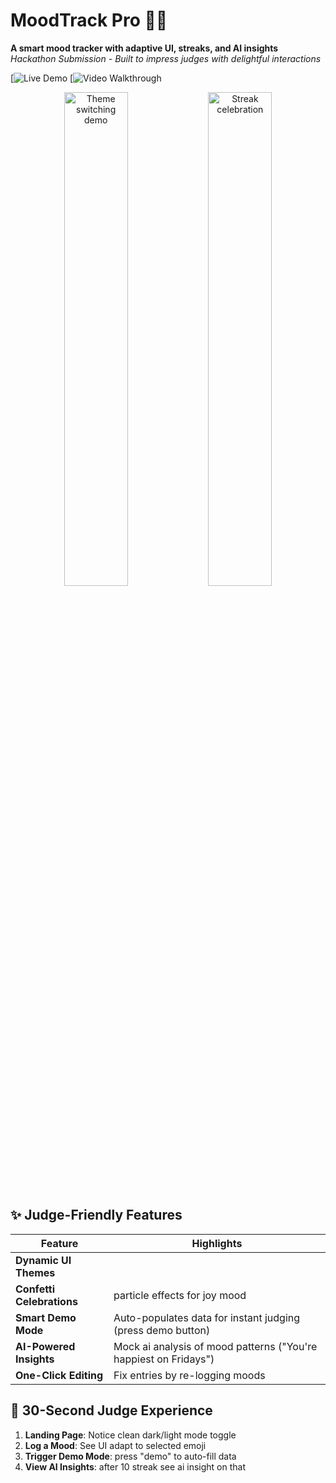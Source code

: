 # MoodTrack Pro 🎨🎯

**A smart mood tracker with adaptive UI, streaks, and AI insights**  
*Hackathon Submission - Built to impress judges with delightful interactions*

[![Live Demo](https://i.ibb.co/8Lr5ZW8Y/Untitled-video-Made-with-Clipchamp-1.gif
)
[![Video Walkthrough](https://i.ibb.co/JR0PCPh9/Untitled-video-Made-with-Clipchamp.gif
)

<div align="center">
  <img src="[https://i.ibb.co/8Lr5ZW8Y/Untitled-video-Made-with-Clipchamp-1.gif]" width="45%" alt="Theme switching demo"/>
  <img src="[https://i.ibb.co/JR0PCPh9/Untitled-video-Made-with-Clipchamp.gif]" width="45%" alt="Streak celebration"/> 
</div>

## ✨ Judge-Friendly Features

| Feature | Highlights |
|---------|------------|
| **Dynamic UI Themes** |
| **Confetti Celebrations** | particle effects for joy mood |
| **Smart Demo Mode** | Auto-populates data for instant judging (press demo button) |
| **AI-Powered Insights** | Mock ai analysis of mood patterns ("You're happiest on Fridays") |
| **One-Click Editing** | Fix entries by re-logging moods |

## 🚀 30-Second Judge Experience

1. **Landing Page**: Notice clean dark/light mode toggle
2. **Log a Mood**: See UI adapt to selected emoji
3. **Trigger Demo Mode**: press "demo" to auto-fill  data
4. **View AI Insights**: after 10 streak see ai insight on that 
